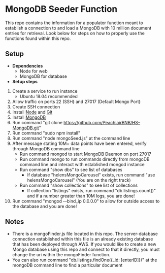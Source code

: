 # MongoDB Seeder Function
This repo contains the information for a populator function meant to establish a connection to and load a MongoDB with 10 million document entries for retrieval. Look below for steps on how to properly use the functions found within this repo.

## Setup
- **Dependencies**
  - Node for web
  - MongoDB for database
- **Setup steps**
 1) Create a service to run instance
     - Ubuntu 18.04 recommended 
 2) Allow traffic on ports 22 (SSH) and 27017 (Default Mongo Port)
 3) Create SSH connection  
 4) Install [Node](https://www.digitalocean.com/community/tutorials/how-to-install-node-js-on-ubuntu-16-04) and [Git](https://www.digitalocean.com/community/tutorials/how-to-install-git-on-ubuntu-18-04)
 5) Install [MongoDB](https://www.digitalocean.com/community/tutorials/how-to-install-mongodb-on-ubuntu-18-04)
 6) Run command "git clone https://github.com/PeachiairBNB/HS-MongoDB.git"  
 7) Run command "sudo npm install"
 8) Run command "node mongoSeed.js" at the command line
 9) After message stating 10M+ data points have been entered, verify through MongoDB command line    
    - Run command mongod to start MongoDB Daemon on port 27017
    - Run command mongo to run commands directly from mongoDB command line and interact with established mongod instance
    - Run command "show dbs" to see list of databases
      - If database "helensMongoCarousel" exists, run command "use helensMongoCarousel" (You are on the right track)
    - Run command "show collections" to see list of collections
      - If collection "listings" exists, run command "db.listings.count()" and if a number greater than 10M logs, you are done!
  10) Run command "mongod --bind_ip 0.0.0.0" to allow for outside access to the database and you are done!

## Notes
 - There is a mongoFinder.js file located in this repo. The server-database connection established within this file is an already existing database that has been deployed through AWS. If you would like to create a new Mongo database using this repo and connect to that it directly, you must change the uri within the mongoFinder function.
 - You can also run command "db.listings.findOne({_id: [enterID]})" at the mongoDB command line to find a particular document
